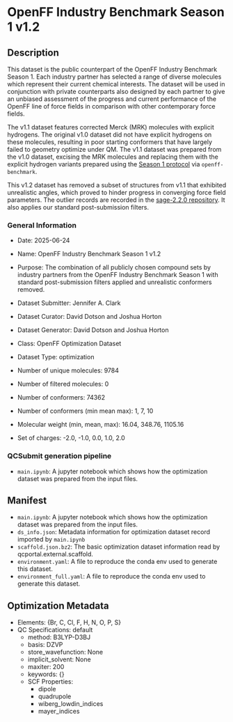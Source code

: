 # OpenFF Industry Benchmark Season 1 v1.2

## Description

This dataset is the public counterpart of the OpenFF Industry Benchmark Season 1.
Each industry partner has selected a range of diverse molecules which represent their current chemical interests.
The dataset will be used in conjunction with private counterparts also designed by each partner to give an unbiased assessment of the progress and current performance of the OpenFF line of force fields in comparison with other contemporary force fields.

The v1.1 dataset features corrected Merck (MRK) molecules with explicit hydrogens.
The original v1.0 dataset did not have explicit hydrogens on these molecules, resulting in poor starting conformers that have largely failed to geometry optimize under QM.
The v1.1 dataset was prepared from the v1.0 dataset, excising the MRK molecules and replacing them with the explicit hydrogen variants prepared using the [Season 1 protocol](https://openforcefield.atlassian.net/wiki/spaces/PS/pages/971898891/Optimization+Benchmarking+Protocol+-+Season+1) via `openff-benchmark`.

This v1.2 dataset has removed a subset of structures from v1.1 that exhibited unrealistic angles, which proved to hinder progress in converging force field parameters. The outlier records are recorded in the [sage-2.2.0 repository](https://github.com/openforcefield/sage-2.2.0/blob/main/05_benchmark_forcefield/process_bm/problem_ids/all_r7_outliers.txt). It also applies our standard post-submission filters.

### General Information

- Date: 2025-06-24
- Name: OpenFF Industry Benchmark Season 1 v1.2
- Purpose: The combination of all publicly chosen compound sets by industry partners from the OpenFF Industry Benchmark Season 1 with standard post-submission filters applied and unrealistic conformers removed.
- Dataset Submitter: Jennifer A. Clark
- Dataset Curator: David Dotson and Joshua Horton
- Dataset Generator: David Dotson and Joshua Horton

- Class: OpenFF Optimization Dataset
- Dataset Type: optimization
- Number of unique molecules:   9784
- Number of filtered molecules: 0
- Number of conformers:         74362
- Number of conformers (min mean max): 1, 7, 10
- Molecular weight (min, mean, max): 16.04, 348.76, 1105.16
- Set of charges: -2.0, -1.0, 0.0, 1.0, 2.0

### QCSubmit generation pipeline

* `main.ipynb`: A jupyter notebook which shows how the optimization dataset was prepared from the input files.

## Manifest

* `main.ipynb`: A jupyter notebook which shows how the optimization dataset was prepared from the input files.
* `ds_info.json`: Metadata information for optimization dataset record imported by `main.ipynb`
* `scaffold.json.bz2`: The basic optimization dataset information read by qcportal.external.scaffold.
* `environment.yaml`: A file to reproduce the conda env used to generate this dataset.
* `environment_full.yaml`: A file to reproduce the conda env used to generate this dataset.

## Optimization Metadata

* Elements: {Br, C, Cl, F, H, N, O, P, S}
* QC Specifications: default
  * method: B3LYP-D3BJ
  * basis: DZVP
  * store_wavefunction: None
  * implicit_solvent: None
  * maxiter: 200
  * keywords: {}
  * SCF Properties:
    * dipole
    * quadrupole
    * wiberg_lowdin_indices
    * mayer_indices
